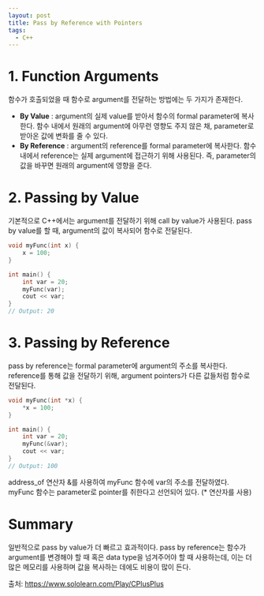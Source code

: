 ```yaml
---
layout: post
title: Pass by Reference with Pointers
tags:
  - C++
---
```


# 1. Function Arguments
함수가 호출되었을 때 함수로 argument를 전달하는 방법에는 두 가지가 존재한다.

* __By Value__ : argument의 실제 value를 받아서 함수의 formal parameter에 복사한다. 함수 내에서 원래의 argument에 아무런 영향도 주지 않은 채, parameter로 받아온 값에 변화를 줄 수 있다.
* __By Reference__ : argument의 reference를 formal parameter에 복사한다. 함수 내에서 reference는 실제 argument에 접근하기 위해 사용된다. 즉, parameter의 값을 바꾸면 원래의 argument에 영향을 준다.


# 2. Passing by Value
기본적으로 C++에서는 argument를 전달하기 위해 call by value가 사용된다. pass by value를 할 때, argument의 값이 복사되어 함수로 전달된다.

```c++
void myFunc(int x) {
    x = 100;
}

int main() {
    int var = 20;
    myFunc(var);
    cout << var;
}
// Output: 20
```


# 3. Passing by Reference
pass by reference는 formal parameter에 argument의 주소를 복사한다. reference를 통해 값을 전달하기 위해, argument pointers가 다른 값들처럼 함수로 전달된다.

```c++
void myFunc(int *x) {
    *x = 100;
}

int main() {
    int var = 20;
    myFunc(&var);
    cout << var;
}
// Output: 100
```

address_of 연산자 &를 사용하여 myFunc 함수에 var의 주소를 전달하였다. myFunc 함수는 parameter로 pointer를 취한다고 선언되어 있다. (* 연산자를 사용)


# Summary
일반적으로 pass by value가 더 빠르고 효과적이다. pass by reference는 함수가 argument를 변경해야 할 때 혹은 data type을 넘겨주어야 할 때 사용하는데, 이는 더 많은 메모리를 사용하며 값을 복사하는 데에도 비용이 많이 든다.


출처: https://www.sololearn.com/Play/CPlusPlus
